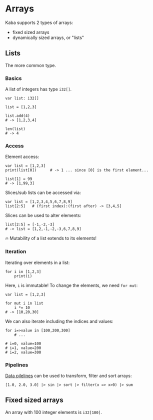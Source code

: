 # Arrays

Kaba supports 2 types of arrays:
* fixed sized arrays
* dynamically sized arrays, or "lists"

## Lists

The more common type.

### Basics

A list of integers has type `i32[]`.

```kaba
var list: i32[]

list = [1,2,3]

list.add(4)
# -> [1,2,3,4]

len(list)
# -> 4
```

### Access

Element access:
```kaba
var list = [1,2,3]
print(list[0])      # -> 1 ... since [0] is the first element...

list[1] = 99
# -> [1,99,3]
```

Slices/sub lists can be accessed via:
```
var list = [1,2,3,4,5,6,7,8,9]
list[2:5]   # (first index):(first after) -> [3,4,5]
```

Slices can be used to alter elements:
```kaba
list[2:5] = [-1,-2,-3]
# -> list = [1,2,-1,-2,-3,6,7,8,9]
```

🔥 Mutability of a list extends to its elements!

### Iteration

Iterating over elements in a list:
```kaba
for i in [1,2,3]
    print(i)
```

Here, `i` is immutable! To change the elements, we need `for mut`:
```kaba
var list = [1,2,3]

for mut i in list
    i *= 10
# -> [10,20,30]
```

We can also iterate including the indices and values:
```
for i=>value in [100,200,300]
    # ...

# i=0, value=100
# i=1, value=200
# i=2, value=300
```

### Pipelines

[Data pilelines](pipes.md) can be used to transform, filter and sort arrays:
```kaba
[1.0, 2.0, 3.0] |> sin |> sort |> filter(x => x>0) |> sum
```

## Fixed sized arrays

An array with 100 integer elements is `i32[100]`.

